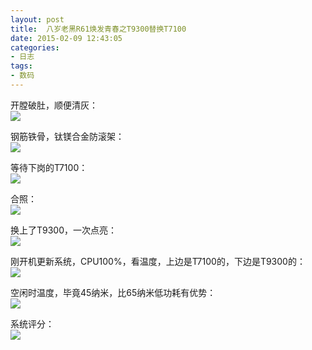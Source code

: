 ```yaml
---
layout: post
title: 	八岁老黑R61焕发青春之T9300替换T7100
date: 2015-02-09 12:43:05
categories:
- 日志
tags:
- 数码
---
```


开膛破肚，顺便清灰：      
![](https://github.com/bh3nvn/bh3nvn.github.io/raw/master/image/2015/2015-02-09-01.jpg)    

钢筋铁骨，钛镁合金防滚架：   
![](https://github.com/bh3nvn/bh3nvn.github.io/raw/master/image/2015/2015-02-09-02.jpg)    

等待下岗的T7100：    
![](https://github.com/bh3nvn/bh3nvn.github.io/raw/master/image/2015/2015-02-09-03.jpg)    

合照：    
![](https://github.com/bh3nvn/bh3nvn.github.io/raw/master/image/2015/2015-02-09-04.jpg)    

换上了T9300，一次点亮：     
![](https://github.com/bh3nvn/bh3nvn.github.io/raw/master/image/2015/2015-02-09-05.png)    

刚开机更新系统，CPU100%，看温度，上边是T7100的，下边是T9300的：      
![](https://github.com/bh3nvn/bh3nvn.github.io/raw/master/image/2015/2015-02-09-06.png)    

空闲时温度，毕竟45纳米，比65纳米低功耗有优势：       
![](https://github.com/bh3nvn/bh3nvn.github.io/raw/master/image/2015/2015-02-09-07.png)    

系统评分：    
![](https://github.com/bh3nvn/bh3nvn.github.io/raw/master/image/2015/2015-02-09-08.png)    
